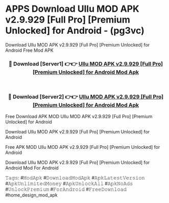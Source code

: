 # APPS Download Ullu MOD APK v2.9.929 [Full Pro] [Premium Unlocked] for Android - (pg3vc)
Download Ullu MOD APK v2.9.929 [Full Pro] [Premium Unlocked] for Android Free Mod APK

<div align="center">
<h3>🔴 Download [Server1] 👉👉 <a href="https://apk-comot.site?title=Ullu_MOD_APK_v2.9.929_[Full_Pro]_[Premium_Unlocked]_for_Android">Ullu MOD APK v2.9.929 [Full Pro] [Premium Unlocked] for Android Mod Apk</a></h3><br>

<h3>🔴 Download [Server2] 👉👉 <a href="https://apk-comot.site?title=Ullu_MOD_APK_v2.9.929_[Full_Pro]_[Premium_Unlocked]_for_Android">Ullu MOD APK v2.9.929 [Full Pro] [Premium Unlocked] for Android Mod Apk</a></h3>
</div>


Free Download APK MOD Ullu MOD APK v2.9.929 [Full Pro] [Premium Unlocked] for Android

Download Ullu MOD APK v2.9.929 [Full Pro] [Premium Unlocked] for Android 

Free APK MOD Ullu MOD APK v2.9.929 [Full Pro] [Premium Unlocked] for Android 

Download Ullu MOD APK v2.9.929 [Full Pro] [Premium Unlocked] for Android Mod For Android

𝚃𝚊𝚐𝚜: #𝙼𝚘𝚍𝙰𝚙𝚔 #𝙳𝚘𝚠𝚗𝚕𝚘𝚊𝚍𝙼𝚘𝚍𝙰𝚙𝚔 #𝙰𝚙𝚔𝙻𝚊𝚝𝚎𝚜𝚝𝚅𝚎𝚛𝚜𝚒𝚘𝚗 #𝙰𝚙𝚔𝚄𝚗𝚕𝚒𝚖𝚒𝚝𝚎𝚍𝙼𝚘𝚗𝚎𝚢 #𝙰𝚙𝚔𝚄𝚗𝚕𝚘𝚌𝚔𝙰𝚕𝚕 #𝙰𝚙𝚔𝙽𝚘𝙰𝚍𝚜 #𝚄𝚗𝚕𝚘𝚌𝚔𝙿𝚛𝚎𝚖𝚒𝚞𝚖 #𝙵𝚘𝚛𝙰𝚗𝚍𝚛𝚘𝚒𝚍 #𝙵𝚛𝚎𝚎𝙳𝚘𝚠𝚗𝚕𝚘𝚊𝚍 #home_design_mod_apk